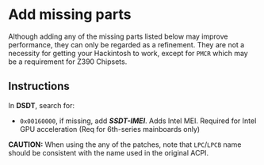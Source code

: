 # Add missing parts

Although adding any of the missing parts listed below may improve performance, they can only be regarded as a refinement. They are not a necessity for getting your Hackintosh to work, except for `PMCR` which may be a requirement for Z390 Chipsets.

## Instructions

In **DSDT**, search for:

- `0x00160000`, if missing, add ***SSDT-IMEI***. Adds Intel MEI. Required for Intel GPU acceleration (Req for 6th-series mainboards only)

**CAUTION:** When using the any of the patches, note that `LPC`/`LPCB` name should be consistent with the name used in the original ACPI.
